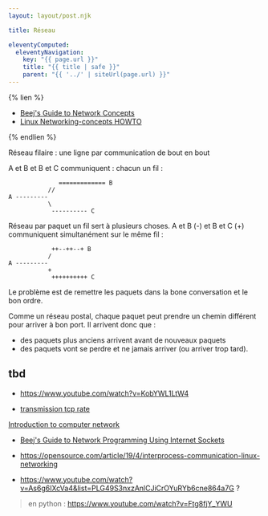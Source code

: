 ```yaml
---
layout: layout/post.njk

title: Réseau

eleventyComputed:
  eleventyNavigation:
    key: "{{ page.url }}"
    title: "{{ title | safe }}"
    parent: "{{ '../' | siteUrl(page.url) }}"
---
```




{% lien %}

- [Beej's Guide to Network Concepts](https://beej.us/guide/bgnet0/html/)
- [Linux Networking-concepts HOWTO](https://www.netfilter.org/documentation/HOWTO/networking-concepts-HOWTO.html)

{% endlien %}

Réseau filaire : une ligne par communication de bout en bout

A et B et B et C communiquent : chacun un fil :

```
              ============= B
           //
A ---------
           \
            ---------- C
```

Réseau par paquet un fil sert à plusieurs choses. A et B (-) et B et C (+) communiquent simultanément sur le même fil :

```
            ++--++--+ B
           /
A ---------
           +
            ++++++++++ C
```

Le problème est de remettre les paquets dans la bone conversation et le bon ordre.

Comme un réseau postal, chaque paquet peut prendre un chemin différent pour arriver à bon port. Il arrivent donc que :

- des paquets plus anciens arrivent avant de nouveaux paquets
- des paquets vont se perdre et ne jamais arriver (ou arriver trop tard).

## tbd

- <https://www.youtube.com/watch?v=KobYWL1LtW4>

- [transmission tcp rate](https://www.youtube.com/watch?v=LfiRKZze0HM&list=PLhy9gU5W1fvUND_5mdpbNVHC1WCIaABbP&index=32)

[Introduction to computer network](https://intronetworks.cs.luc.edu/)

- [Beej's Guide to Network Programming Using Internet Sockets](https://beej.us/guide/bgnet/)
- <https://opensource.com/article/19/4/interprocess-communication-linux-networking>

- <https://www.youtube.com/watch?v=As6g6IXcVa4&list=PLG49S3nxzAnlCJiCrOYuRYb6cne864a7G> ?

> en python : <https://www.youtube.com/watch?v=Ftg8fjY_YWU>
